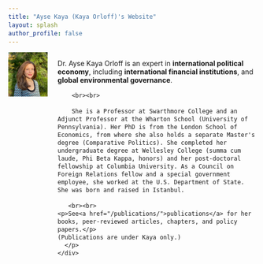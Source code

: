 ```yaml
---
title: "Ayse Kaya (Kaya Orloff)'s Website"
layout: splash
author_profile: false
---
```


<section>
  <div style="display: flex; align-items: flex-start; gap: 20px;">
    <div>
      <img src="images/headshot.jpg" alt="Book 1" style="width: 800px; margin-bottom: 10px;" />
    </div>
    <div>
      <p>
        Dr. Ayse Kaya Orloff is an expert in <strong>international political economy</strong>, including
        <strong>international financial institutions</strong>, and <strong>global environmental governance</strong>.

        <br><br>

        She is a Professor at Swarthmore College and an Adjunct Professor at the Wharton School (University of Pennsylvania). Her PhD is from the London School of Economics, from where she also holds a separate Master's degree (Comparative Politics). She completed her undergraduate degree at Wellesley College (summa cum laude, Phi Beta Kappa, honors) and her post-doctoral fellowship at Columbia University. As a Council on Foreign Relations fellow and a special government employee, she worked at the U.S. Department of State. She was born and raised in Istanbul.
        
       <br><br>
    <p>See<a href="/publications/">publications</a> for her books, peer-reviewed articles, chapters, and policy papers.</p>
    (Publications are under Kaya only.)
      </p>
    </div>
  </div>
</section>







